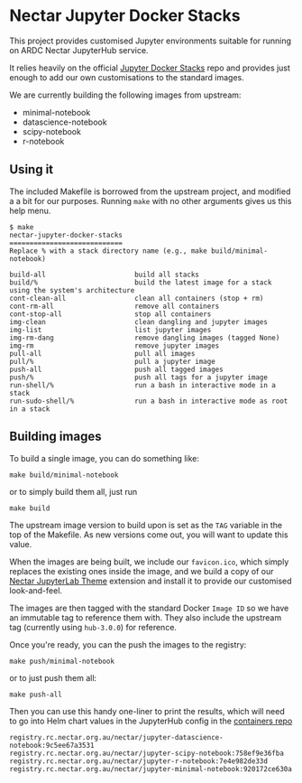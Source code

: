 # Nectar Jupyter Docker Stacks

This project provides customised Jupyter environments suitable for running on
ARDC Nectar JupyterHub service.

It relies heavily on the official [Jupyter Docker Stacks](https://github.com/jupyter/docker-stacks)
repo and provides just enough to add our own customisations to the standard
images.

We are currently building the following images from upstream:
- minimal-notebook
- datascience-notebook
- scipy-notebook
- r-notebook

## Using it

The included Makefile is borrowed from the upstream project, and modified a
a bit for our purposes. Running `make` with no other arguments gives us this
help menu.

```
$ make
nectar-jupyter-docker-stacks
============================
Replace % with a stack directory name (e.g., make build/minimal-notebook)

build-all                      build all stacks
build/%                        build the latest image for a stack using the system's architecture
cont-clean-all                 clean all containers (stop + rm)
cont-rm-all                    remove all containers
cont-stop-all                  stop all containers
img-clean                      clean dangling and jupyter images
img-list                       list jupyter images
img-rm-dang                    remove dangling images (tagged None)
img-rm                         remove jupyter images
pull-all                       pull all images
pull/%                         pull a jupyter image
push-all                       push all tagged images
push/%                         push all tags for a jupyter image
run-shell/%                    run a bash in interactive mode in a stack
run-sudo-shell/%               run a bash in interactive mode as root in a stack
```

## Building images

To build a single image, you can do something like:
```
make build/minimal-notebook
```

or to simply build them all, just run
```
make build
```

The upstream image version to build upon is set as the `TAG` variable in
the top of the Makefile. As new versions come out, you will want to update this
value.

When the images are being built, we include our `favicon.ico`, which simply
replaces the existing ones inside the image, and we build a copy of our
[Nectar JupyterLab Theme](https://github.com/NeCTAR-RC/nectar-jupyterlab-theme)
extension and install it to provide our customised look-and-feel.

The images are then tagged with the standard Docker `Image ID` so we have an
immutable tag to reference them with. They also include the upstream tag
(currently using `hub-3.0.0`) for reference.

Once you're ready, you can the push the images to the registry:
```
make push/minimal-notebook
```

or to just push them all:
```
make push-all
```

Then you can use this handy one-liner to print the results, which will need to
go into Helm chart values in the JupyterHub config in the
[containers repo](https://git.rc.nectar.org.au/internal/containers)

```$ docker images | awk '/registry.rc.nectar.org.au\/nectar\/jupyter-.*hub-3.0.0/ {print $1 ":" $3}'
registry.rc.nectar.org.au/nectar/jupyter-datascience-notebook:9c5ee67a3531
registry.rc.nectar.org.au/nectar/jupyter-scipy-notebook:758ef9e36fba
registry.rc.nectar.org.au/nectar/jupyter-r-notebook:7e4e982de33d
registry.rc.nectar.org.au/nectar/jupyter-minimal-notebook:920172ce630a
```

